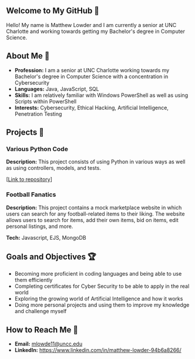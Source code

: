 ## Welcome to My GitHub 👋

Hello! My name is Matthew Lowder and I am currently a senior at UNC Charlotte and working towards getting my Bachelor's degree in Computer Science. 

## About Me 📕
- **Profession:** I am a senior at UNC Charlotte working towards my Bachelor's degree in Computer Science with a concentration in Cybersecurity
- **Languages:** Java, JavaScript, SQL
- **Skills:** I am relatively familiar with Windows PowerShell as well as using Scripts within PowerShell
- **Interests:** Cybersecurity, Ethical Hacking, Artificial Intelligence, Penetration Testing

## Projects 📂

### Various Python Code
**Description:** This project consists of using Python in various ways as well as using controllers, models, and tests.

[[Link to repository](https://github.com/MatthewL4/ITSC-3155-Assignments/tree/main)]

### Football Fanatics
**Description:** This project contains a mock marketplace website in which users can search for any football-related items to their liking. The website allows users to search for items,  add their own items,  bid on items, edit personal listings, and more.

**Tech:** Javascript, EJS, MongoDB

## Goals and Objectives 🏆
- Becoming more proficient in coding languages and being able to use them efficiently
- Completing certificates for Cyber Security to be able to apply in the real world
- Exploring the growing world of Artificial Intelligence and how it works
- Doing more personal projects and using them to improve my knowledge and challenge myself

## How to Reach Me 📧
- **Email:** mlowde11@uncc.edu
- **LinkedIn:** https://www.linkedin.com/in/matthew-lowder-94b6a8266/ 
